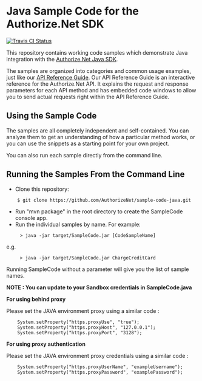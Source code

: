 # Java Sample Code for the Authorize.Net SDK
[![Travis CI Status](https://travis-ci.org/AuthorizeNet/sample-code-java.svg?branch=master)](https://travis-ci.org/AuthorizeNet/sample-code-java)

This repository contains working code samples which demonstrate Java integration with the [Authorize.Net Java SDK](https://www.github.com/AuthorizeNet/sdk-java).

The samples are organized into categories and common usage examples, just like our [API Reference Guide](http://developer.authorize.net/api/reference). Our API Reference Guide is an interactive reference for the Authorize.Net API. It explains the request and response parameters for each API method and has embedded code windows to allow you to send actual requests right within the API Reference Guide.


## Using the Sample Code

The samples are all completely independent and self-contained. You can analyze them to get an understanding of how a particular method works, or you can use the snippets as a starting point for your own project.

You can also run each sample directly from the command line.

## Running the Samples From the Command Line
* Clone this repository:
```
    $ git clone https://github.com/AuthorizeNet/sample-code-java.git
```
* Run "mvn package" in the root directory to create the SampleCode console app.
* Run the individual samples by name. For example:
```
     > java -jar target/SampleCode.jar [CodeSampleName]
```
e.g.
```
     > java -jar target/SampleCode.jar ChargeCreditCard
```
Running SampleCode without a parameter will give you the list of sample names.

**NOTE : You can update to your Sandbox credentials in SampleCode.java**

**For using behind proxy**

Please set the JAVA environment proxy using a similar code :
```
    System.setProperty("https.proxyUse", "true");
    System.setProperty("https.proxyHost", "127.0.0.1");
    System.setProperty("https.proxyPort", "3128");
```
**For using proxy authentication**

Please set the JAVA environment proxy credentials using a similar code :
```
    System.setProperty("https.proxyUserName", "exampleUsername");
    System.setProperty("https.proxyPassword", "examplePassword");
```
